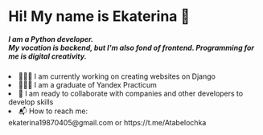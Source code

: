 <div style="background #c9aafa;">
<h1 text-align="center">Hi! My name is Ekaterina 🙂</h1>
</div>

<h5>I am a Python developer.<br>
My vocation is backend, but I'm also fond of frontend. Programming for me is digital creativity.</h5>

<li> 👩🏻‍💻 I am currently working on creating websites on Django</li>
<li> 👩🏻‍🎓 I am a graduate of Yandex Practicum</li>
<li> 🤝 I am ready to collaborate with companies and other developers to develop skills</li>
<li> 📬 How to reach me: <div style="color: ">ekaterina19870405@gmail.com or https://t.me/Atabelochka</li>

<!--
**AtabekovaEkaterina/AtabekovaEkaterina** is a ✨ _special_ ✨ repository because its `README.md` (this file) appears on your GitHub profile.

Here are some ideas to get you started:

- 🔭 I’m currently working on ...
- 🌱 I’m currently learning ...
- 👯 I’m looking to collaborate on ...
- 🤔 I’m looking for help with ...
- 💬 Ask me about ...
- 📫 How to reach me: ...
- 😄 Pronouns: ...
- ⚡ Fun fact: ...
-->
